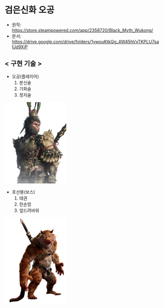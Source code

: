 # 검은신화 오공

- 원작: https://store.steampowered.com/app/2358720/Black_Myth_Wukong/
- 문서: https://drive.google.com/drive/folders/1ywouKtkQg_4W45hVxTKPLU7safJd9XiP

## < 구현 기술 >

- 오공(플레이어)
    1. 분신술 
    2. 기화술
    3. 정지술

<p align="left">
<img src="add/Oh.png" alt="오공" width="200"/>
</p>

- 호선봉(보스)
    1. 태권
    2. 한손땅
    3. 엎드려바위
 
<p align="left">
  <img src="add/Hoo.png" alt="호선봉" width="200"/>
</p>


